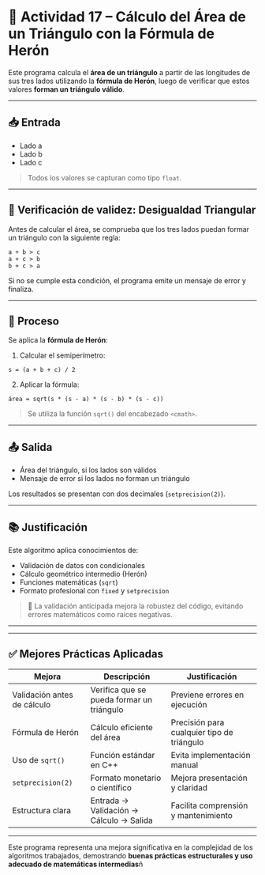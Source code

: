 # 🔺 Actividad 17 – Cálculo del Área de un Triángulo con la Fórmula de Herón

Este programa calcula el **área de un triángulo** a partir de las longitudes de sus tres lados utilizando la **fórmula de Herón**, luego de verificar que estos valores **forman un triángulo válido**.

---

## 📥 Entrada

- Lado a
- Lado b
- Lado c

> Todos los valores se capturan como tipo `float`.

---

## 📐 Verificación de validez: Desigualdad Triangular

Antes de calcular el área, se comprueba que los tres lados puedan formar un triángulo con la siguiente regla:

```
a + b > c
a + c > b
b + c > a
```

Si no se cumple esta condición, el programa emite un mensaje de error y finaliza.

---

## 🔁 Proceso

Se aplica la **fórmula de Herón**:

1. Calcular el semiperímetro:
```
s = (a + b + c) / 2
```

2. Aplicar la fórmula:
```
área = sqrt(s * (s - a) * (s - b) * (s - c))
```

> Se utiliza la función `sqrt()` del encabezado `<cmath>`.

---

## 📤 Salida

- Área del triángulo, si los lados son válidos
- Mensaje de error si los lados no forman un triángulo

Los resultados se presentan con dos decimales (`setprecision(2)`).

---

## 📚 Justificación

Este algoritmo aplica conocimientos de:

- Validación de datos con condicionales
- Cálculo geométrico intermedio (Herón)
- Funciones matemáticas (`sqrt`)
- Formato profesional con `fixed` y `setprecision`

> 🔎 La validación anticipada mejora la robustez del código, evitando errores matemáticos como raíces negativas.

---

---

## ✅ Mejores Prácticas Aplicadas

| Mejora | Descripción | Justificación |
|--------|-------------|---------------|
| Validación antes de cálculo | Verifica que se pueda formar un triángulo | Previene errores en ejecución |
| Fórmula de Herón | Cálculo eficiente del área | Precisión para cualquier tipo de triángulo |
| Uso de `sqrt()` | Función estándar en C++ | Evita implementación manual |
| `setprecision(2)` | Formato monetario o científico | Mejora presentación y claridad |
| Estructura clara | Entrada → Validación → Cálculo → Salida | Facilita comprensión y mantenimiento |

---

Este programa representa una mejora significativa en la complejidad de los algoritmos trabajados, demostrando **buenas prácticas estructurales y uso adecuado de matemáticas intermedias**ñ